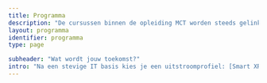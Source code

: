 ```yaml
---
title: Programma
description: "De cursussen binnen de opleiding MCT worden steeds gelinkt aan 5 pijlers: code, connect, analyze, design en integrate."
layout: programma
identifier: programma
type: page

subheader: "Wat wordt jouw toekomst?"
intro: "Na een stevige IT basis kies je een uitstroomprofiel: [Smart XR Developer](smart-xr-developer), [Next Web Creator](next-web-creator), [AI Engineer](ai-engineer) of [IoT Infrastructure Engineer](iot-infrastructure-engineer)."
---
```


